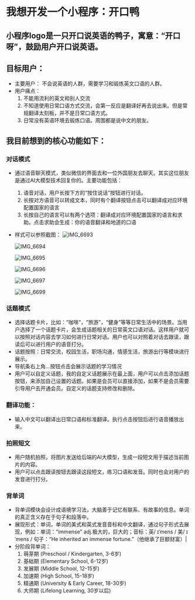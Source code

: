 # 我想开发一个小程序：开口鸭

## 小程序logo是一只开口说英语的鸭子，寓意：“开口呀”，鼓励用户开口说英语。

## 目标用户：

- 主要用户： 不会说英语的人群，需要学习和锻炼英文口语的人群。
- 用户痛点：
  1.  不能用流利的英文和别人交流
  2.  不知道使用日常口语方式交流，会第一反应是翻译好再去说出来。但是常规翻译太刻板，并不是日常口语方式。
  3.  日常没有英语环境去锻炼口语。周围都是说中文的朋友。

## 我目前想到的核心功能如下：

### 对话模式

- 通过语音聊天模式，类似微信的界面去和一位外国朋友去聊天。其实这位朋友是通过AI大模型技术回复你的。主要功能包括：
  1. 语音对话，用户长按下方的“按住说话”按钮进行对话。
  2. 长按对方语音可以转成文本，同时有个翻译按钮点击可以翻译成对应环境配置国家的语言
  3. 长按自己的语言可以有两个选项：翻译成对应环境配置国家的语言和求助。点击求助会生成：你的语音翻译和地道的口语

- 样式可以参照截图：
  ![IMG_6693](/Users/louis/Documents/cursor/open-duck/prd/IMG_6693.PNG)

  ![IMG_6694](/Users/louis/Documents/cursor/open-duck/prd/IMG_6694.PNG)

  ![IMG_6695](/Users/louis/Documents/cursor/open-duck/prd/IMG_6695.PNG)

  ![IMG_6696](/Users/louis/Documents/cursor/open-duck/prd/IMG_6696.PNG)

  ![IMG_6697](/Users/louis/Documents/cursor/open-duck/prd/IMG_6697.PNG)

  ![IMG_6699](/Users/louis/Documents/cursor/open-duck/prd/IMG_6699.PNG)

### 话题模式

- 选择话题卡片，比如：“咖啡”，“旅游”，“健身”等等日常生活中的场景。当用户选择了一个话题卡片，会生成话题相关的日常英文口语对话。这样用户就可以按照对话内容去学习如何进行日常对话。用户也可以对照着对话去跟读，跟读后可以进行用户的语音打分。
- 话题按照：日常交流，校园生活，职场沟通，情感生活，旅游出行等模块进行展示。
- 导航条右上角...按钮点击会展示话题的学习情况
- 用户可以自定义话题，我的自定义话题展示在最上面，用户可以点击添加话题按钮，来添加自己设置的话题。如果是会员可以直接添加，如果不是会员需要引导用户去开通会员。自定义的话题支持修改和删除。

### 翻译功能：

- 输入中文可以翻译出日常口语和标准翻译。执行点击按钮后进行语音播放出来。

### 拍照短文

- 用户随机拍照，将图片发送给后端的AI大模型，生成一段短文用于描述当前图片的内容。
- 用户可以点击跟读按钮去跟读这段短文，练习口语和发音。同时也会对用户的发音进行打分。

### 背单词

- 背单词模块会设计成语境学习法，大脑善于记忆有联系、有故事的信息。单词的真正含义存在于句子和段落中。
- 展现形式：单词，单词的美式和英式发音音标和中文翻译，通过句子形式去展现，例如：单词：“immense” adj.极大的，巨大的；音标：英/ ɪˈmens / 美/ ɪˈmens /
  句子：“He inherited an immense fortune.”（他继承了巨额财富）|
- 分阶段背单词：
  1. 萌芽期 (Preschool / Kindergarten, 3-6岁)
  2. 基础期 (Elementary School, 6-12岁)
  3. 发展期 (Middle School, 12-15岁)
  4. 加速期 (High School, 15-18岁)
  5. 精通期 (University & Early Career, 18-30岁)
  6. 大师期 (Lifelong Learning, 30岁以后)
